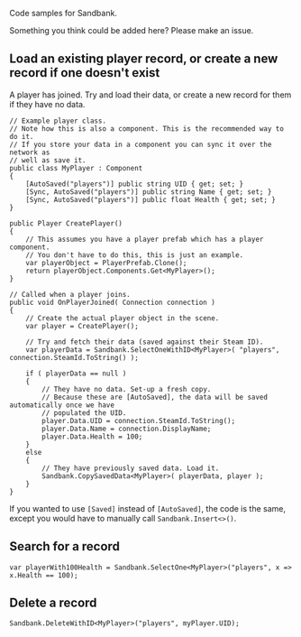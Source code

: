 Code samples for Sandbank.

Something you think could be added here? Please make an issue.

## Load an existing player record, or create a new record if one doesn't exist

A player has joined. Try and load their data, or create a new record for them if they have no data.

```
// Example player class.
// Note how this is also a component. This is the recommended way to do it.
// If you store your data in a component you can sync it over the network as
// well as save it.
public class MyPlayer : Component
{
	[AutoSaved("players")] public string UID { get; set; }
	[Sync, AutoSaved("players")] public string Name { get; set; }
	[Sync, AutoSaved("players")] public float Health { get; set; }
}

public Player CreatePlayer()
{
	// This assumes you have a player prefab which has a player component.
	// You don't have to do this, this is just an example.
	var playerObject = PlayerPrefab.Clone();
	return playerObject.Components.Get<MyPlayer>();
}

// Called when a player joins.
public void OnPlayerJoined( Connection connection )
{
	// Create the actual player object in the scene.
	var player = CreatePlayer();

	// Try and fetch their data (saved against their Steam ID).
	var playerData = Sandbank.SelectOneWithID<MyPlayer>( "players", connection.SteamId.ToString() );

	if ( playerData == null )
	{
		// They have no data. Set-up a fresh copy.
		// Because these are [AutoSaved], the data will be saved automatically once we have
		// populated the UID. 
		player.Data.UID = connection.SteamId.ToString();
		player.Data.Name = connection.DisplayName;
		player.Data.Health = 100;
	}
	else
	{
		// They have previously saved data. Load it.
		Sandbank.CopySavedData<MyPlayer>( playerData, player );
	}
}
```

If you wanted to use `[Saved]` instead of `[AutoSaved]`, the code is the same, except you would have to manually call `Sandbank.Insert<>()`.

## Search for a record

```
var playerWith100Health = Sandbank.SelectOne<MyPlayer>("players", x => x.Health == 100);
```

## Delete a record

```
Sandbank.DeleteWithID<MyPlayer>("players", myPlayer.UID);
```